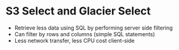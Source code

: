 # S3 Select and Glacier Select

* Retrieve less data using SQL by performing server side filtering
* Can filter by rows and columns (simple SQL statements)
* Less network transfer, less CPU cost client-side
